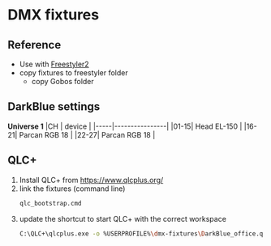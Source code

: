 # DMX fixtures

## Reference

- Use with [Freestyler2](https://www.freestylerdmx.be/)
- copy fixtures to freestyler folder
    - copy Gobos folder

## DarkBlue settings

**Universe 1**
|CH   | device         |
|-----|----------------|
|01-15| Head EL-150    |
|16-21| Parcan RGB 18  |
|22-27| Parcan RGB 18  |


## QLC+

1. Install QLC+ from https://www.qlcplus.org/
2. link the fixtures (command line)
    ```bash
    qlc_bootstrap.cmd
    ```
3. update the shortcut to start QLC+ with the correct workspace
    ```bash
    C:\QLC+\qlcplus.exe -o %USERPROFILE%\dmx-fixtures\DarkBlue_office.qxw
    ```